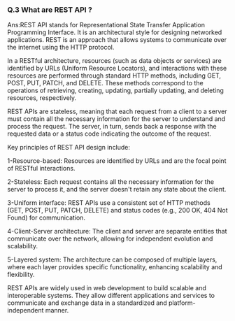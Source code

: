 ### Q.3 What are REST API ?
Ans:REST API stands for Representational State Transfer Application Programming Interface. It is an architectural style for designing networked applications. REST is an approach that allows systems to communicate over the internet using the HTTP protocol.

In a RESTful architecture, resources (such as data objects or services) are identified by URLs (Uniform Resource Locators), and interactions with these resources are performed through standard HTTP methods, including GET, POST, PUT, PATCH, and DELETE. These methods correspond to the operations of retrieving, creating, updating, partially updating, and deleting resources, respectively.

REST APIs are stateless, meaning that each request from a client to a server must contain all the necessary information for the server to understand and process the request. The server, in turn, sends back a response with the requested data or a status code indicating the outcome of the request.

Key principles of REST API design include:

1-Resource-based: Resources are identified by URLs and are the focal point of RESTful interactions.

2-Stateless: Each request contains all the necessary information for the server to process it, and the server doesn't retain any state about the client.

3-Uniform interface: REST APIs use a consistent set of HTTP methods (GET, POST, PUT, PATCH, DELETE) and status codes (e.g., 200 OK, 404 Not Found) for communication.

4-Client-Server architecture: The client and server are separate entities that communicate over the network, allowing for independent evolution and scalability.

5-Layered system: The architecture can be composed of multiple layers, where each layer provides specific functionality, enhancing scalability and flexibility.

REST APIs are widely used in web development to build scalable and interoperable systems. They allow different applications and services to communicate and exchange data in a standardized and platform-independent manner.






